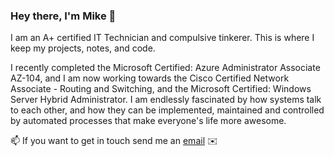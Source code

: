 ### Hey there, I'm Mike 🖖
I am an A+ certified IT Technician and compulsive tinkerer. This is where I keep my projects, notes, and code.

I recently completed the Microsoft Certified: Azure Administrator Associate AZ-104, and I am now working towards the Cisco Certified Network Associate - Routing and Switching, and the Microsoft Certified: Windows Server Hybrid Administrator. 
I am endlessly fascinated by how systems talk to each other, and how they can be implemented, maintained and controlled by automated processes that make everyone's life more awesome.

📫 If you want to get in touch send me an [email](mailto:mcook0775@outlook.com) :envelope:

<!--
**michaelacook/michaelacook** is a ✨ _special_ ✨ repository because its `README.md` (this file) appears on your GitHub profile.

Here are some ideas to get you started:

- 🔭 I’m currently working on ...
- 🌱 I’m currently learning ...
- 👯 I’m looking to collaborate on ...
- 🤔 I’m looking for help with ...
- 💬 Ask me about ...
- 📫 How to reach me: ...
- 😄 Pronouns: ...
- ⚡ Fun fact: ...
-->

